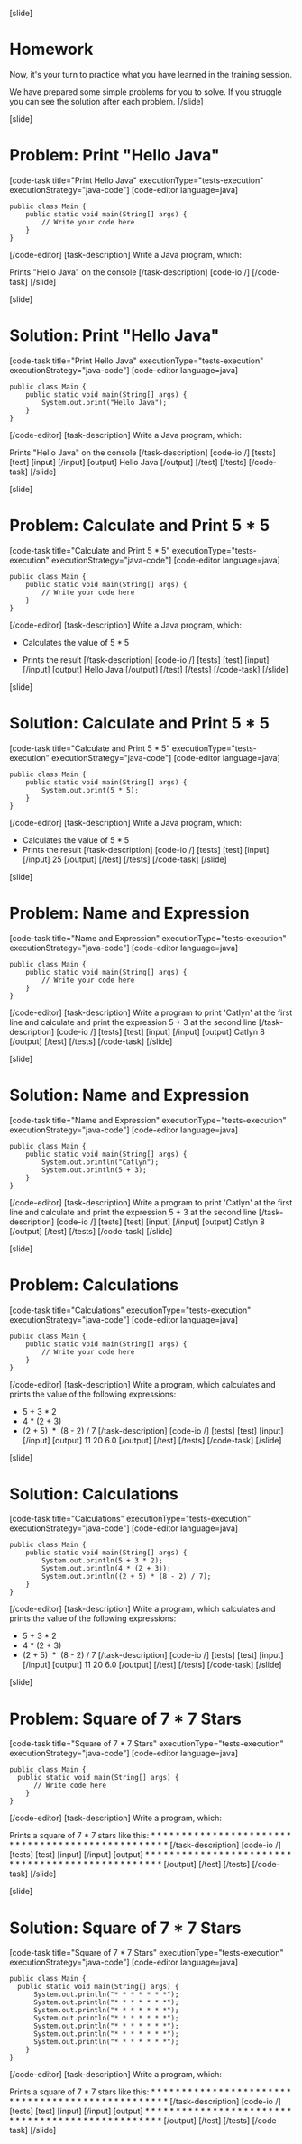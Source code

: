 [slide]
# Homework
Now, it's your turn to practice what you have learned in the training session.

We have prepared some simple problems for you to solve. If you struggle you can see the solution after each problem. 
[/slide]

[slide]
# Problem: Print "Hello Java"
[code-task title="Print Hello Java" executionType="tests-execution" executionStrategy="java-code"]
[code-editor language=java]
```
public class Main {
    public static void main(String[] args) {
        // Write your code here
    }
}
```
[/code-editor]
[task-description]
Write a Java program, which:

Prints "Hello Java" on the console
[/task-description]
[code-io /]
[/code-task]
[/slide]

[slide]
# Solution: Print "Hello Java"
[code-task title="Print Hello Java" executionType="tests-execution" executionStrategy="java-code"]
[code-editor language=java]
```
public class Main {
    public static void main(String[] args) {
        System.out.print("Hello Java");
    }
}
```
[/code-editor]
[task-description]
Write a Java program, which:

Prints "Hello Java" on the console
[/task-description]
[code-io /]
[tests]
[test]
[input]
[/input]
[output]
Hello Java
[/output]
[/test]
[/tests]
[/code-task]
[/slide]

[slide]
# Problem: Calculate and Print 5 * 5
[code-task title="Calculate and Print 5 * 5" executionType="tests-execution" executionStrategy="java-code"]
[code-editor language=java]
```
public class Main {
    public static void main(String[] args) {
        // Write your code here
    }
}
```
[/code-editor]
[task-description]
Write a Java program, which:

* Calculates the value of 5 * 5

* Prints the result
[/task-description]
[code-io /]
[tests]
[test]
[input]
[/input]
[output]
Hello Java
[/output]
[/test]
[/tests]
[/code-task]
[/slide]

[slide]
# Solution: Calculate and Print 5 * 5
[code-task title="Calculate and Print 5 * 5" executionType="tests-execution" executionStrategy="java-code"]
[code-editor language=java]
```
public class Main {
    public static void main(String[] args) {
        System.out.print(5 * 5);
    }
}
```
[/code-editor]
[task-description]
Write a Java program, which:

* Calculates the value of 5 * 5
* Prints the result
[/task-description]
[code-io /]
[tests]
[test]
[input]
[/input]
25
[/output]
[/test]
[/tests]
[/code-task]
[/slide]

[slide]
# Problem: Name and Expression
[code-task title="Name and Expression" executionType="tests-execution" executionStrategy="java-code"]
[code-editor language=java]
```
public class Main {
    public static void main(String[] args) {
        // Write your code here
    }
}

```
[/code-editor]
[task-description]
Write a program to print 'Catlyn' at the first line and calculate and print the expression 5 + 3 at the second line
[/task-description]
[code-io /]
[tests]
[test]
[input]
[/input]
[output]
Catlyn
8
[/output]
[/test]
[/tests]
[/code-task]
[/slide]

[slide]
# Solution: Name and Expression
[code-task title="Name and Expression" executionType="tests-execution" executionStrategy="java-code"]
[code-editor language=java]
```
public class Main {
    public static void main(String[] args) {
        System.out.println("Catlyn");
        System.out.println(5 + 3);
    }
}
```
[/code-editor]
[task-description]
Write a program to print 'Catlyn' at the first line and calculate and print the expression 5 + 3 at the second line
[/task-description]
[code-io /]
[tests]
[test]
[input]
[/input]
[output]
Catlyn
8
[/output]
[/test]
[/tests]
[/code-task]
[/slide]

[slide]
# Problem: Calculations
[code-task title="Calculations" executionType="tests-execution" executionStrategy="java-code"]
[code-editor language=java]
```
public class Main {
    public static void main(String[] args) {
        // Write your code here
    }
}
```
[/code-editor]
[task-description]
Write a program, which calculates and prints the value of the following expressions:

* 5 + 3 \* 2
* 4 \* (2 + 3)
* (2 + 5)  \*  (8 - 2) \/ 7
[/task-description]
[code-io /]
[tests]
[test]
[input]
[/input]
[output]
11
20
6.0
[/output]
[/test]
[/tests]
[/code-task]
[/slide]

[slide]
# Solution: Calculations
[code-task title="Calculations" executionType="tests-execution" executionStrategy="java-code"]
[code-editor language=java]
```
public class Main {
    public static void main(String[] args) {
        System.out.println(5 + 3 * 2);
        System.out.println(4 * (2 + 3));
        System.out.println((2 + 5) * (8 - 2) / 7);
    }
}
```
[/code-editor]
[task-description]
Write a program, which calculates and prints the value of the following expressions:

* 5 + 3 \* 2
* 4 \* (2 + 3)
* (2 + 5)  \*  (8 - 2) \/ 7
[/task-description]
[code-io /]
[tests]
[test]
[input]
[/input]
[output]
11
20
6.0
[/output]
[/test]
[/tests]
[/code-task]
[/slide]

[slide]
# Problem: Square of 7 * 7 Stars
[code-task title="Square of 7 * 7 Stars" executionType="tests-execution" executionStrategy="java-code"]
[code-editor language=java]
```
public class Main {
  public static void main(String[] args) {
      // Write code here
    }
}
```
[/code-editor]
[task-description]
Write a program, which:

Prints a square of 7 * 7 stars like this:
\* \* \* \* \* \* \*
\* \* \* \* \* \* \*
\* \* \* \* \* \* \*
\* \* \* \* \* \* \*
\* \* \* \* \* \* \*
\* \* \* \* \* \* \*
\* \* \* \* \* \* \*
[/task-description]
[code-io /]
[tests]
[test]
[input]
[/input]
[output]
\* \* \* \* \* \* \*
\* \* \* \* \* \* \*
\* \* \* \* \* \* \*
\* \* \* \* \* \* \*
\* \* \* \* \* \* \*
\* \* \* \* \* \* \*
\* \* \* \* \* \* \*
[/output]
[/test]
[/tests]
[/code-task]
[/slide]

[slide]
# Solution: Square of 7 * 7 Stars
[code-task title="Square of 7 * 7 Stars" executionType="tests-execution" executionStrategy="java-code"]
[code-editor language=java]
```
public class Main {
  public static void main(String[] args) {
      System.out.println("* * * * * * *");
      System.out.println("* * * * * * *");
      System.out.println("* * * * * * *");
      System.out.println("* * * * * * *");
      System.out.println("* * * * * * *");
      System.out.println("* * * * * * *");
      System.out.println("* * * * * * *");
    }
}
```
[/code-editor]
[task-description]
Write a program, which:

Prints a square of 7 * 7 stars like this:
\* \* \* \* \* \* \*
\* \* \* \* \* \* \*
\* \* \* \* \* \* \*
\* \* \* \* \* \* \*
\* \* \* \* \* \* \*
\* \* \* \* \* \* \*
\* \* \* \* \* \* \*
[/task-description]
[code-io /]
[tests]
[test]
[input]
[/input]
[output]
\* \* \* \* \* \* \*
\* \* \* \* \* \* \*
\* \* \* \* \* \* \*
\* \* \* \* \* \* \*
\* \* \* \* \* \* \*
\* \* \* \* \* \* \*
\* \* \* \* \* \* \*
[/output]
[/test]
[/tests]
[/code-task]
[/slide]
